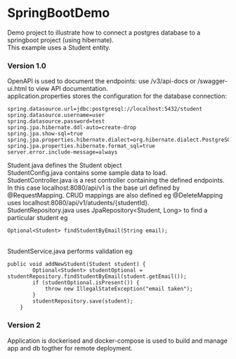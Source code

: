 # SpringBootDemo
Demo project to illustrate how to connect a postgres database to a springboot project (using hibernate). <br>
This example uses a Student entity. <br>
### Version 1.0
OpenAPI is used to document the endpoints: use /v3/api-docs or /swagger-ui.html to view API documentation. <br>
application.properties stores the configuration for the database connection: <br>
```
spring.datasource.url=jdbc:postgresql://localhost:5432/student
spring.datasource.username=user
spring.datasource.password=test
spring.jpa.hibernate.ddl-auto=create-drop
spring.jpa.show-sql=true
spring.jpa.properties.hibernate.dialect=org.hibernate.dialect.PostgreSQLDialect
spring.jpa.properties.hibernate.format_sql=true
server.error.include-message=always
```

Student.java defines the Student object <br>
StudentConfig.java contains some sample data to load. <br>
StudentController.java is a rest controller containing the defined endpoints. In this case localhost:8080/api/v1 is the base url defined by @RequestMapping. CRUD mappings are also defined 
eg @DeleteMapping uses localhost:8080/api/v1/atudents/{studentId}. <br>
StudentRepository.java uses JpaRepository<Student, Long> to find a particular student eg
```
Optional<Student> findStudentByEmail(String email);
```
<br>
StudentService.java performs validation eg <br>

```
public void addNewStudent(Student student) {
		Optional<Student> studentOptional = studentRepository.findStudentByEmail(student.getEmail());
		if (studentOptional.isPresent()) {
			throw new IllegalStateException("email taken");
		}
		studentRepository.save(student);
	} 
  ```
### Version 2
Application is dockerised and docker-compose is used to build and manage app and db togther for remote deployment.
